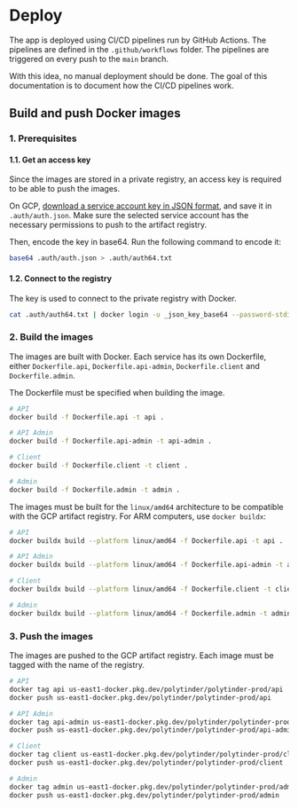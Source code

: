 # Deploy

The app is deployed using CI/CD pipelines run by GitHub Actions. The pipelines are defined in the `.github/workflows` folder. The pipelines are triggered on every push to the `main` branch.

With this idea, no manual deployment should be done. The goal of this documentation is to document how the CI/CD pipelines work.

## Build and push Docker images

### 1. Prerequisites

#### 1.1. Get an access key

Since the images are stored in a private registry, an access key is required to be able to push the images.

On GCP, [download a service account key in JSON format](https://cloud.google.com/iam/docs/keys-create-delete), and save it in `.auth/auth.json`. Make sure the selected service account has the necessary permissions to push to the artifact registry.

Then, encode the key in base64. Run the following command to encode it:

```bash
base64 .auth/auth.json > .auth/auth64.txt
```

#### 1.2. Connect to the registry

The key is used to connect to the private registry with Docker.

```bash
cat .auth/auth64.txt | docker login -u _json_key_base64 --password-stdin us-east1-docker.pkg.dev
```

### 2. Build the images

The images are built with Docker. Each service has its own Dockerfile, either `Dockerfile.api`, `Dockerfile.api-admin`, `Dockerfile.client` and `Dockerfile.admin`.

The Dockerfile must be specified when building the image.

```bash
# API
docker build -f Dockerfile.api -t api .

# API Admin
docker build -f Dockerfile.api-admin -t api-admin .

# Client
docker build -f Dockerfile.client -t client .

# Admin
docker build -f Dockerfile.admin -t admin .
```

The images must be built for the `linux/amd64` architecture to be compatible with the GCP artifact registry. For ARM computers, use `docker buildx`:

```bash
# API
docker buildx build --platform linux/amd64 -f Dockerfile.api -t api .

# API Admin
docker buildx build --platform linux/amd64 -f Dockerfile.api-admin -t api-admin .

# Client
docker buildx build --platform linux/amd64 -f Dockerfile.client -t client .

# Admin
docker buildx build --platform linux/amd64 -f Dockerfile.admin -t admin .
```

### 3. Push the images

The images are pushed to the GCP artifact registry. Each image must be tagged with the name of the registry.

```bash
# API
docker tag api us-east1-docker.pkg.dev/polytinder/polytinder-prod/api
docker push us-east1-docker.pkg.dev/polytinder/polytinder-prod/api

# API Admin
docker tag api-admin us-east1-docker.pkg.dev/polytinder/polytinder-prod/api-admin
docker push us-east1-docker.pkg.dev/polytinder/polytinder-prod/api-admin

# Client
docker tag client us-east1-docker.pkg.dev/polytinder/polytinder-prod/client
docker push us-east1-docker.pkg.dev/polytinder/polytinder-prod/client

# Admin
docker tag admin us-east1-docker.pkg.dev/polytinder/polytinder-prod/admin
docker push us-east1-docker.pkg.dev/polytinder/polytinder-prod/admin
```